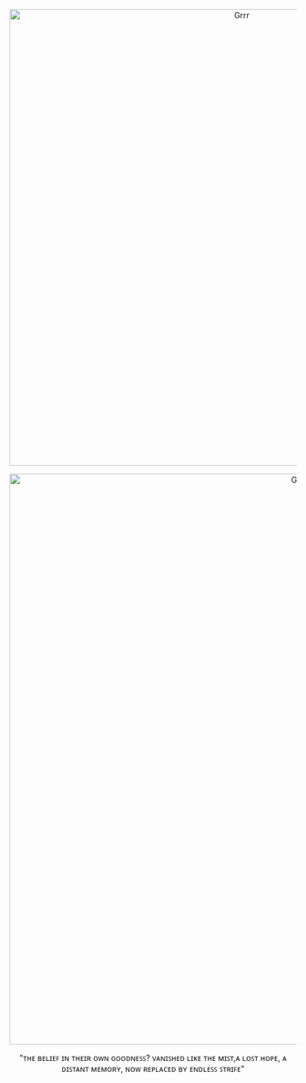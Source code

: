 <p align="center">
<img width="800" src="https://watermelon.crd.co/assets/images/gallery16/130c413e.gif?v=6332de85" alt="Grrr">
</p>


<p align="center">
<img width="1000" src="https://i.pinimg.com/564x/61/fa/fa/61fafae3531b6e4307376a0c2a57652b.jpg" alt="Grrr">
</p>

<p align="center">
"ᴛʜᴇ ʙᴇʟɪᴇꜰ ɪɴ ᴛʜᴇɪʀ ᴏᴡɴ ɢᴏᴏᴅɴᴇꜱꜱ? ᴠᴀɴɪꜱʜᴇᴅ ʟɪᴋᴇ ᴛʜᴇ ᴍɪꜱᴛ,ᴀ ʟᴏꜱᴛ ʜᴏᴘᴇ, ᴀ ᴅɪꜱᴛᴀɴᴛ ᴍᴇᴍᴏʀʏ, ɴᴏᴡ ʀᴇᴘʟᴀᴄᴇᴅ ʙʏ ᴇɴᴅʟᴇꜱꜱ ꜱᴛʀɪꜰᴇ"
</p>

ㅤㅤㅤㅤㅤㅤㅤㅤㅤㅤㅤㅤㅤㅤㅤㅤ
ㅤㅤㅤㅤㅤㅤㅤ
-
